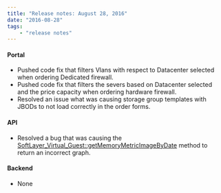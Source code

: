 ```yaml
---
title: "Release notes: August 28, 2016"
date: "2016-08-28"
tags:
    - "release notes"
---
```


#### Portal
+ Pushed code fix that filters Vlans with respect to Datacenter selected when ordering Dedicated firewall.
+ Pushed code fix that filters the severs based on Datacenter selected and the price capacity when ordering hardware firewall.
+ Resolved an issue what was causing storage group templates with JBODs to not load correctly in the order forms.

#### API
+ Resolved a bug that was causing the [SoftLayer_Virtual_Guest::getMemoryMetricImageByDate](http://sldn.softlayer.com/reference/services/SoftLayer_Virtual_Guest/getMemoryMetricImageByDate) method to return an incorrect graph.

#### Backend
+ None
